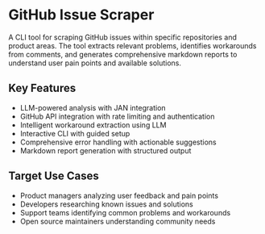 # GitHub Issue Scraper

A CLI tool for scraping GitHub issues within specific repositories and product areas. The tool extracts relevant problems, identifies workarounds from comments, and generates comprehensive markdown reports to understand user pain points and available solutions.

## Key Features

- LLM-powered analysis with JAN integration
- GitHub API integration with rate limiting and authentication
- Intelligent workaround extraction using LLM
- Interactive CLI with guided setup
- Comprehensive error handling with actionable suggestions
- Markdown report generation with structured output

## Target Use Cases

- Product managers analyzing user feedback and pain points
- Developers researching known issues and solutions
- Support teams identifying common problems and workarounds
- Open source maintainers understanding community needs
